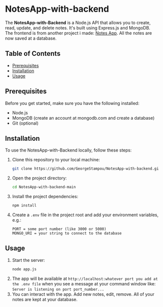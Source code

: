 # NotesApp-with-backend

The **NotesApp-with-Backend** is a Node.js API that allows you to create, read, update, and delete notes. It's built using Express.js and MongoDB. The frontend is from another project i made: [Notes App](https://github.com/GeorgeStampou/NotesApp). All the notes are now saved at a database.

## Table of Contents
- [Prerequisites](#prerequisites)
- [Installation](#installation)
- [Usage](#usage)

## Prerequisites
Before you get started, make sure you have the following installed:

- Node.js
- MongoDB (create an account at mongodb.com and create a database)
- Git (optional)

## Installation

To use the NotesApp-with-Backend locally, follow these steps:

1. Clone this repository to your local machine:

   ```bash
   git clone https://github.com/GeorgeStampou/NotesApp-with-backend.git

2. Open the project directory:
   
   ```bash
   cd NotesApp-with-backend-main

3. Install the project dependencies:

   ```bash
   npm install
4. Create a `.env` file in the project root and add your environment variables, e.g.:
   ```env
   PORT = some port number (like 3000 or 5000)
   MONGO_URI = your string to connect to the database

## Usage

1. Start the server:
   ```bash
   node app.js
2. The app will be available at `http://localhost:whatever port you add at the .env file` when you see a message at your command window like: `Server is listening on port port_number...`
3. You can interact with the app. Add new notes, edit, remove. All of your notes are kept at your database.
